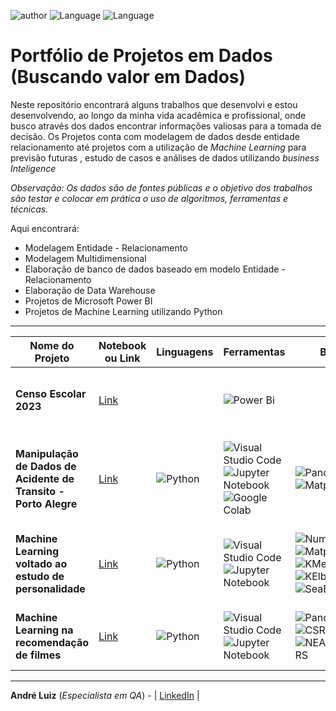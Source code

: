 ![author](https://img.shields.io/badge/Name-Andr%C3%A9%20Luiz-blue) ![Language](https://img.shields.io/badge/Languages-Python-green)
![Language](https://img.shields.io/badge/Languages-SQL-red)



# Portfólio de Projetos em Dados (Buscando valor em Dados)

Neste repositório encontrará alguns trabalhos que desenvolvi e estou desenvolvendo, ao longo da minha vida acadêmica e profissional, onde busco através dos dados encontrar informações valiosas para a tomada de decisão.
Os Projetos conta com modelagem de dados desde entidade relacionamento até projetos com a utilização de *Machine Learning* para previsão futuras , estudo de casos e análises de dados utilizando *business Inteligence*

*Observação: Os dados são de fontes públicas e o objetivo dos trabalhos são testar e colocar em prática o uso de algoritmos, ferramentas e técnicas.*

Aqui encontrará:
- Modelagem Entidade - Relacionamento
- Modelagem Multidimensional
- Elaboração de banco de dados baseado em modelo Entidade - Relacionamento
- Elaboração de Data Warehouse
- Projetos de Microsoft Power BI
- Projetos de Machine Learning utilizando Python

------------

|    Nome do Projeto  | Notebook ou Link    | Linguagens   | Ferramentas   | Bibliotecas    | Fonte de Dados  | Observação  | 
| ------------        | ------------        | ------------ | ------------  | -------------- | --------------- | ----------- |
| **Censo Escolar 2023** | [Link](https://app.powerbi.com/view?r=eyJrIjoiYTU4MDAxZWQtYWVjOC00OTk4LWE3MmItZTE2MDAwNGEwNmNhIiwidCI6IjM0NjRlZTZmLWE4Y2MtNDc4Ni05YTNiLTdkNjhmNGZlNjA1NCJ9&embedImagePlaceholder=true) |  | ![Power Bi](https://img.shields.io/badge/power_bi-F2C811?style=for-the-badge&logo=powerbi&logoColor=black) |  | [INEP - CENSO ESCOLAR 2023](https://www.gov.br/inep/pt-br/acesso-a-informacao/dados-abertos/microdados/censo-escolar) | Análise de informações do Censo Escolar de 2023|
| **Manipulação de Dados de Acidente de Transito - Porto Alegre** | [Link](https://github.com/AndreLuizMT/Portifolio-Dados/tree/main/Manipula%C3%A7%C3%A3o%20de%20Dados%20de%20Acidente) | ![Python](https://img.shields.io/badge/python-3670A0?style=for-the-badge&logo=python&logoColor=ffdd54) | ![Visual Studio Code](https://img.shields.io/badge/Visual%20Studio%20Code-0078d7.svg?style=for-the-badge&logo=visual-studio-code&logoColor=white) ![Jupyter Notebook](https://img.shields.io/badge/jupyter-%23FA0F00.svg?style=for-the-badge&logo=jupyter&logoColor=white) ![Google Colab](https://img.shields.io/badge/Colab-F9AB00?style=for-the-badge&logo=googlecolab&color=525252) | ![Pandas](https://img.shields.io/badge/pandas-%23150458.svg?style=for-the-badge&logo=pandas&logoColor=white) ![Matplotlib](https://img.shields.io/badge/Matplotlib-%23ffffff.svg?style=for-the-badge&logo=Matplotlib&logoColor=black) ![Folium](https://img.shields.io/badge/Folium-77B829?style=for-the-badge&logo=folium&logoColor=white) | [Dados Abertos POA](https://dadosabertos.poa.br/dataset/acidentes-de-transito-acidentes/resource/b56f8123-716a-4893-9348-23945f1ea1b9) | Análise de dados sobre acidentes de transito em Porto Alegre dos ultimos 5 anos|
| **Machine Learning voltado ao estudo de personalidade** | [Link](https://github.com/AndreLuizMT/Portifolio-Dados/blob/main/Machine%20Learning%20no%20estudo%20de%20personalidades/README.md) | ![Python](https://img.shields.io/badge/python-3670A0?style=for-the-badge&logo=python&logoColor=ffdd54) | ![Visual Studio Code](https://img.shields.io/badge/Visual%20Studio%20Code-0078d7.svg?style=for-the-badge&logo=visual-studio-code&logoColor=white) ![Jupyter Notebook](https://img.shields.io/badge/jupyter-%23FA0F00.svg?style=for-the-badge&logo=jupyter&logoColor=white) | ![NumPy](https://img.shields.io/badge/numpy-%23013243.svg?style=for-the-badge&logo=numpy&logoColor=white) ![Pandas](https://img.shields.io/badge/pandas-%23150458.svg?style=for-the-badge&logo=pandas&logoColor=white) ![Matplotlib](https://img.shields.io/badge/Matplotlib-%23ffffff.svg?style=for-the-badge&logo=Matplotlib&logoColor=black) ![KMeans](https://img.shields.io/badge/-KMEANS-important?&logoColor=white&style=for-the-badge) ![OS](https://img.shields.io/badge/-OS-Sucess?style=for-the-badge) ![KElbowVisualize](https://img.shields.io/badge/-KElbowVisualizer-yellow?&logoColor=white&style=for-the-badge) ![SeaBorn](https://img.shields.io/badge/-SEABORN-02569B?style=for-the-badge) ![OPEN](https://img.shields.io/badge/-OPEN-9cf?style=for-the-badge) | [Kaggle](https://www.kaggle.com/datasets/tunguz/big-five-personality-test)  | Utilização de Machine Learning para estudo de grupo de personalidades
| **Machine Learning na recomendação de filmes** | [Link](https://github.com/AndreLuizMT/Portifolio-Dados/blob/main/Machine%20Learning%20na%20recomenda%C3%A7%C3%A3o%20de%20filmes/README.md) | ![Python](https://img.shields.io/badge/python-3670A0?style=for-the-badge&logo=python&logoColor=ffdd54) | ![Visual Studio Code](https://img.shields.io/badge/Visual%20Studio%20Code-0078d7.svg?style=for-the-badge&logo=visual-studio-code&logoColor=white) ![Jupyter Notebook](https://img.shields.io/badge/jupyter-%23FA0F00.svg?style=for-the-badge&logo=jupyter&logoColor=white) | ![Pandas](https://img.shields.io/badge/pandas-%23150458.svg?style=for-the-badge&logo=pandas&logoColor=white) ![NumPy](https://img.shields.io/badge/numpy-%23013243.svg?style=for-the-badge&logo=numpy&logoColor=white) ![CSR MATRIX](https://img.shields.io/badge/-CSR_MATRIX-9cf?style=for-the-badge) ![NEARESTNEIGHBORS](https://img.shields.io/badge/-NearestNeighbors-lightgrey?style=for-the-badge) | [Kaggle](https://www.kaggle.com/code/alyssonbispopereira/recomenda-o-de-filmes-ptbr/data) | Utilização de Machine Learning para recomendação de filmes
  
------------

**André Luiz** (*Especialista em QA*) - | [LinkedIn](https://www.linkedin.com/in/andreluizMT/) |
